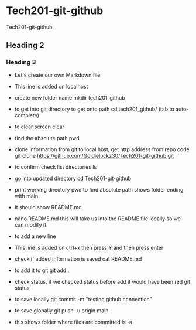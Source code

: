 # Tech201-git-github
Tech201-git-github
## Heading 2
### Heading 3
- Let's create our own Markdown file
- This line is added on localhost 
- create new folder      name
 mkdir                tech201_github

- to get into git directory to get onto path
cd tech201_github/
(tab to auto-complete)

- to clear screen
clear

- find the absolute path
pwd

- clone information from git to local host, get http address from repo code 
git clone https://github.com/Goldielockz30/Tech201-git-github.git


- to confirm check list directories
ls

- go into updated directory 
cd Tech201-git-github


- print working directory
pwd to find absolute path
shows folder ending with main

- lt should show README.md


- nano README.md
this will take us into the README file locally so we can modify it

- to add a new line
- This line is added on
ctrl+x  then press Y and then press enter

- check if added information is saved
cat README.md

- to add it to git
git add .

- check status, if we checked status before add it would have been red
git status

- to save locally
git commit -m "testing github connection"   

- to save globally
git push -u origin main  

- this shows folder where files are committed
ls -a


